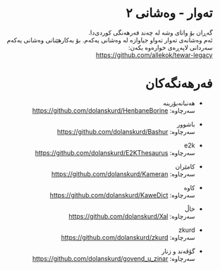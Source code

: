 <div dir=rtl>

# تەوار - وەشانی ٢
گەڕان بۆ واتای وشە لە چەند فەرهەنگی کوردی‌دا.  
ئەم وەشانەی تەوار تەواو جیاوازە لە وەشانی یەکەم. بۆ
بەکارهێنانی وەشانی یەکەم سەردانی لاپەڕەی خوارەوە بکەن:  
https://github.com/allekok/tewar-legacy

# فەرهەنگەکان
- هەنبانەبۆرینە  
  سەرچاوە: https://github.com/dolanskurd/HenbaneBorine  

- باشوور  
  سەرچاوە: https://github.com/dolanskurd/Bashur  

- e2k  
  سەرچاوە: https://github.com/dolanskurd/E2KThesaurus  

- کامێران  
  سەرچاوە: https://github.com/dolanskurd/Kameran  

- کاوە  
  سەرچاوە: https://github.com/dolanskurd/KaweDict  

- خاڵ  
  سەرچاوە: https://github.com/dolanskurd/Xal  

- zkurd  
  سەرچاوە: https://github.com/dolanskurd/zkurd  

- گۆڤەند و زنار  
  سەرچاوە: https://github.com/dolanskurd/govend_u_zinar  
